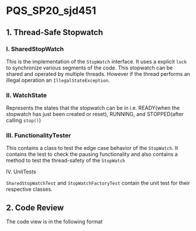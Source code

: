# PQS_SP20_sjd451
## 1. Thread-Safe Stopwatch

### I. SharedStopWatch

This is the implementation of the `StopWatch` interface. It uses a explicit `lock` to synchronize various segments of the code. This stopwatch can be shared and operated by multiple threads. However if the thread performs an illegal operation an `IllegalStateException`.

### II. WatchState

Represents the states that the stopwatch can be in i.e. READY(when the stopwatch has just been created or reset), RUNNING, and STOPPED(after calling `stop()`)

### III. FunctionalityTester

This contains a class to test the edge case behavior of the `StopWatch`. It contains the test to check the pausing functionality and also contains a method to test the thread-safety of the `StopWatch`

IV. UnitTests

`SharedStopWatchTest` and `StopWatchFactoryTest` contain the unit test for their respective classes.

## 2. Code Review

The code view is in the following format

[line number, class name]: comment